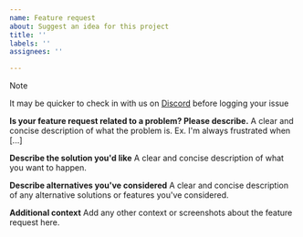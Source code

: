```yaml
---
name: Feature request
about: Suggest an idea for this project
title: ''
labels: ''
assignees: ''

---
```


> [!Note]
> It may be quicker to check in with us on [Discord](https://discord.gg/QFjCpMjqRY) before logging your issue

**Is your feature request related to a problem? Please describe.**
A clear and concise description of what the problem is. Ex. I'm always frustrated when [...]

**Describe the solution you'd like**
A clear and concise description of what you want to happen.

**Describe alternatives you've considered**
A clear and concise description of any alternative solutions or features you've considered.

**Additional context**
Add any other context or screenshots about the feature request here.
